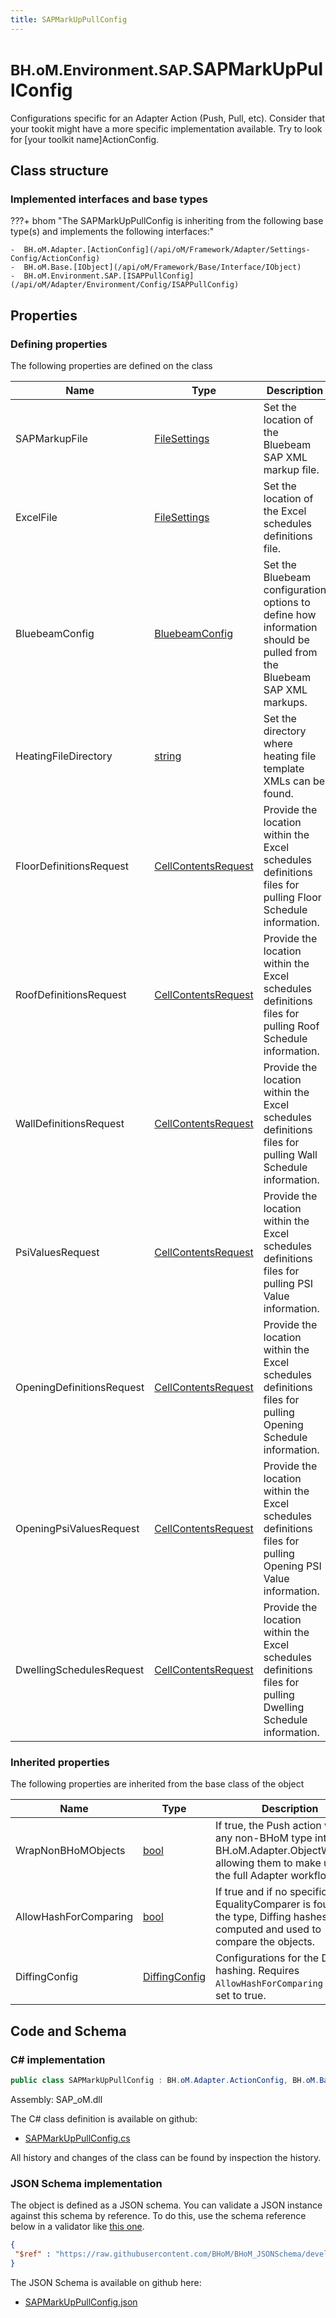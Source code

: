 ```yaml
---
title: SAPMarkUpPullConfig
---
```


# <small>BH.oM.Environment.SAP.</small>**SAPMarkUpPullConfig**

Configurations specific for an Adapter Action (Push, Pull, etc).
Consider that your tookit might have a more specific implementation available. Try to look for [your toolkit name]ActionConfig.

## Class structure

### Implemented interfaces and base types

???+ bhom "The SAPMarkUpPullConfig is inheriting from the following base type(s) and implements the following interfaces:"

    -  BH.oM.Adapter.[ActionConfig](/api/oM/Framework/Adapter/Settings-Config/ActionConfig)
    -  BH.oM.Base.[IObject](/api/oM/Framework/Base/Interface/IObject)
    -  BH.oM.Environment.SAP.[ISAPPullConfig](/api/oM/Adapter/Environment/Config/ISAPPullConfig)


## Properties



### Defining properties

The following properties are defined on the class

| Name             | Type             | Description      | Quantity         |
|------------------|------------------|------------------|------------------|
| SAPMarkupFile | [FileSettings](/api/oM/Framework/Adapter/FileSettings) | Set the location of the Bluebeam SAP XML markup file. | - |
| ExcelFile | [FileSettings](/api/oM/Framework/Adapter/FileSettings) | Set the location of the Excel schedules definitions file. | - |
| BluebeamConfig | [BluebeamConfig](/api/oM/Adapter/Environment/Config/BluebeamConfig) | Set the Bluebeam configuration options to define how information should be pulled from the Bluebeam SAP XML markups. | - |
| HeatingFileDirectory | [string](https://learn.microsoft.com/en-us/dotnet/api/System.String?view=netstandard-2.0) | Set the directory where heating file template XMLs can be found. | - |
| FloorDefinitionsRequest | [CellContentsRequest](/api/oM/Adapter/Adapters/Excel/Requests/CellContentsRequest) | Provide the location within the Excel schedules definitions files for pulling Floor Schedule information. | - |
| RoofDefinitionsRequest | [CellContentsRequest](/api/oM/Adapter/Adapters/Excel/Requests/CellContentsRequest) | Provide the location within the Excel schedules definitions files for pulling Roof Schedule information. | - |
| WallDefinitionsRequest | [CellContentsRequest](/api/oM/Adapter/Adapters/Excel/Requests/CellContentsRequest) | Provide the location within the Excel schedules definitions files for pulling Wall Schedule information. | - |
| PsiValuesRequest | [CellContentsRequest](/api/oM/Adapter/Adapters/Excel/Requests/CellContentsRequest) | Provide the location within the Excel schedules definitions files for pulling PSI Value information. | - |
| OpeningDefinitionsRequest | [CellContentsRequest](/api/oM/Adapter/Adapters/Excel/Requests/CellContentsRequest) | Provide the location within the Excel schedules definitions files for pulling Opening Schedule information. | - |
| OpeningPsiValuesRequest | [CellContentsRequest](/api/oM/Adapter/Adapters/Excel/Requests/CellContentsRequest) | Provide the location within the Excel schedules definitions files for pulling Opening PSI Value information. | - |
| DwellingSchedulesRequest | [CellContentsRequest](/api/oM/Adapter/Adapters/Excel/Requests/CellContentsRequest) | Provide the location within the Excel schedules definitions files for pulling Dwelling Schedule information. | - |


### Inherited properties
The following properties are inherited from the base class of the object

| Name             | Type             | Description      | Quantity         |
|------------------|------------------|------------------|------------------|
| WrapNonBHoMObjects | [bool](https://learn.microsoft.com/en-us/dotnet/api/System.Boolean?view=netstandard-2.0) | If true, the Push action wraps any non-BHoM type into a BH.oM.Adapter.ObjectWrapper, allowing them to make use of the full Adapter workflow. | - |
| AllowHashForComparing | [bool](https://learn.microsoft.com/en-us/dotnet/api/System.Boolean?view=netstandard-2.0) | If true and if no specific EqualityComparer is found for the type, Diffing hashes are computed and used to compare the objects. | - |
| DiffingConfig | [DiffingConfig](/api/oM/Framework/Diffing/DiffingConfig) | Configurations for the Diffing hashing. Requires `AllowHashForComparing` to be set to true. | - |


## Code and Schema

### C# implementation

``` C# title="C#"
public class SAPMarkUpPullConfig : BH.oM.Adapter.ActionConfig, BH.oM.Base.IObject, BH.oM.Environment.SAP.ISAPPullConfig
```

Assembly: SAP_oM.dll

The C# class definition is available on github:

- [SAPMarkUpPullConfig.cs](https://github.com/BHoM/SAP_Toolkit/blob/develop/SAP_oM/Config\SAPMarkUpPullConfig.cs)

All history and changes of the class can be found by inspection the history.
### JSON Schema implementation

The object is defined as a JSON schema. You can validate a JSON instance against this schema by reference. To do this, use the schema reference below in a validator like [this one](https://www.jsonschemavalidator.net/).

``` json title="JSON Schema"
{
 "$ref" : "https://raw.githubusercontent.com/BHoM/BHoM_JSONSchema/develop/SAP_oM/SAP/SAPMarkUpPullConfig.json"
}
```

The JSON Schema is available on github here:

- [SAPMarkUpPullConfig.json](https://github.com/BHoM/BHoM_JSONSchema/blob/develop/SAP_oM/SAP/SAPMarkUpPullConfig.json)
